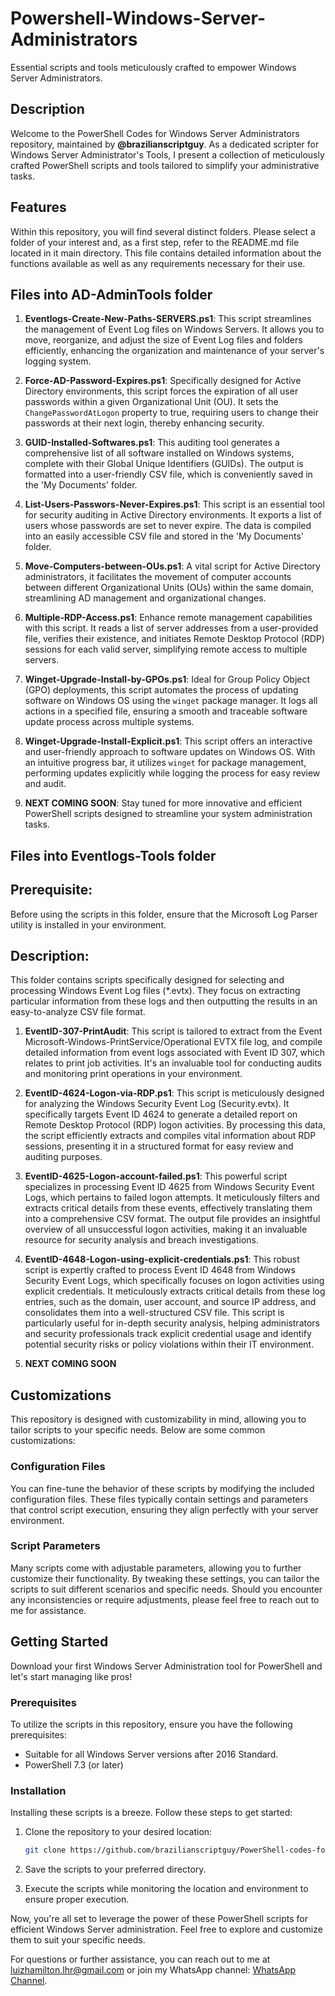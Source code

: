 # Powershell-Windows-Server-Administrators
Essential scripts and tools meticulously crafted to empower Windows Server Administrators.

## Description

Welcome to the PowerShell Codes for Windows Server Administrators repository, maintained by **@brazilianscriptguy**. As a dedicated scripter for Windows Server Administrator's Tools, I present a collection of meticulously crafted PowerShell scripts and tools tailored to simplify your administrative tasks.

## Features 
Within this repository, you will find several distinct folders. Please select a folder of your interest and, as a first step, refer to the README.md file located in it main directory. This file contains detailed information about the functions available as well as any requirements necessary for their use.

## Files into AD-AdminTools folder
1. **Eventlogs-Create-New-Paths-SERVERS.ps1**: This script streamlines the management of Event Log files on Windows Servers. It allows you to move, reorganize, and adjust the size of Event Log files and folders efficiently, enhancing the organization and maintenance of your server's logging system.

2. **Force-AD-Password-Expires.ps1**: Specifically designed for Active Directory environments, this script forces the expiration of all user passwords within a given Organizational Unit (OU). It sets the `ChangePasswordAtLogon` property to true, requiring users to change their passwords at their next login, thereby enhancing security.

3. **GUID-Installed-Softwares.ps1**: This auditing tool generates a comprehensive list of all software installed on Windows systems, complete with their Global Unique Identifiers (GUIDs). The output is formatted into a user-friendly CSV file, which is conveniently saved in the 'My Documents' folder.

4. **List-Users-Passwors-Never-Expires.ps1**: This script is an essential tool for security auditing in Active Directory environments. It exports a list of users whose passwords are set to never expire. The data is compiled into an easily accessible CSV file and stored in the 'My Documents' folder.

5. **Move-Computers-between-OUs.ps1**: A vital script for Active Directory administrators, it facilitates the movement of computer accounts between different Organizational Units (OUs) within the same domain, streamlining AD management and organizational changes.

6. **Multiple-RDP-Access.ps1**: Enhance remote management capabilities with this script. It reads a list of server addresses from a user-provided file, verifies their existence, and initiates Remote Desktop Protocol (RDP) sessions for each valid server, simplifying remote access to multiple servers.

7. **Winget-Upgrade-Install-by-GPOs.ps1**: Ideal for Group Policy Object (GPO) deployments, this script automates the process of updating software on Windows OS using the `winget` package manager. It logs all actions in a specified file, ensuring a smooth and traceable software update process across multiple systems.

8. **Winget-Upgrade-Install-Explicit.ps1**: This script offers an interactive and user-friendly approach to software updates on Windows OS. With an intuitive progress bar, it utilizes `winget` for package management, performing updates explicitly while logging the process for easy review and audit.

9. **NEXT COMING SOON**: Stay tuned for more innovative and efficient PowerShell scripts designed to streamline your system administration tasks.

## Files into Eventlogs-Tools folder
## Prerequisite:
Before using the scripts in this folder, ensure that the Microsoft Log Parser utility is installed in your environment.

## Description:
This folder contains scripts specifically designed for selecting and processing Windows Event Log files (*.evtx). They focus on extracting particular information from these logs and then outputting the results in an easy-to-analyze CSV file format.

1. **EventID-307-PrintAudit**: This script is tailored to extract from the Event Microsoft-Windows-PrintService/Operational EVTX file log, and compile detailed information from event logs associated with Event ID 307, which relates to print job activities. It's an invaluable tool for conducting audits and monitoring print operations in your environment.
   
2. **EventID-4624-Logon-via-RDP.ps1**: This script is meticulously designed for analyzing the Windows Security Event Log (Security.evtx). It specifically targets Event ID 4624 to generate a detailed report on Remote Desktop Protocol (RDP) logon activities. By processing this data, the script efficiently extracts and compiles vital information about RDP sessions, presenting it in a structured format for easy review and auditing purposes.
   
3. **EventID-4625-Logon-account-failed.ps1**: This powerful script specializes in processing Event ID 4625 from Windows Security Event Logs, which pertains to failed logon attempts. It meticulously filters and extracts critical details from these events, effectively translating them into a comprehensive CSV format. The output file provides an insightful overview of all unsuccessful logon activities, making it an invaluable resource for security analysis and breach investigations.
   
4. **EventID-4648-Logon-using-explicit-credentials.ps1**: This robust script is expertly crafted to process Event ID 4648 from Windows Security Event Logs, which specifically focuses on logon activities using explicit credentials. It meticulously extracts critical details from these log entries, such as the domain, user account, and source IP address, and consolidates them into a well-structured CSV file. This script is particularly useful for in-depth security analysis, helping administrators and security professionals track explicit credential usage and identify potential security risks or policy violations within their IT environment.
   
5. **NEXT COMING SOON**

## Customizations

This repository is designed with customizability in mind, allowing you to tailor scripts to your specific needs. Below are some common customizations:

### Configuration Files

You can fine-tune the behavior of these scripts by modifying the included configuration files. These files typically contain settings and parameters that control script execution, ensuring they align perfectly with your server environment.

### Script Parameters

Many scripts come with adjustable parameters, allowing you to further customize their functionality. By tweaking these settings, you can tailor the scripts to suit different scenarios and specific needs. Should you encounter any inconsistencies or require adjustments, please feel free to reach out to me for assistance.

## Getting Started
Download your first Windows Server Administration tool for PowerShell and let's start managing like pros!

### Prerequisites

To utilize the scripts in this repository, ensure you have the following prerequisites:

- Suitable for all Windows Server versions after 2016 Standard.
- PowerShell 7.3 (or later)

### Installation

Installing these scripts is a breeze. Follow these steps to get started:

1. Clone the repository to your desired location:

   ```bash
   git clone https://github.com/brazilianscriptguy/PowerShell-codes-for-Windows-Server-Administrators.git

2. Save the scripts to your preferred directory.

3. Execute the scripts while monitoring the location and environment to ensure proper execution.

Now, you're all set to leverage the power of these PowerShell scripts for efficient Windows Server administration. Feel free to explore and customize them to suit your specific needs.

For questions or further assistance, you can reach out to me at luizhamilton.lhr@gmail.com or join my WhatsApp channel: [WhatsApp Channel](https://whatsapp.com/channel/0029VaEgqC50G0XZV1k4Mb1c).
